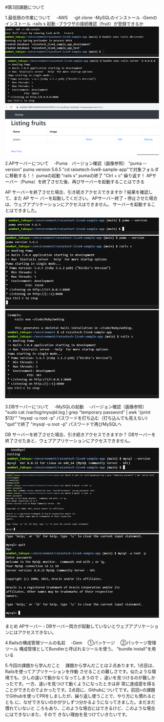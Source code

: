 #第3回課題について

1.最低限の作業について
　-AWS
　-git clone
  -MySQLのインストール
  -Gemのインストール
  -rails s 起動
  -ブラウザの接続確認（fruit）が登録できるか
![rails1-1](image1.png)
![rails1-2](image2.png)
![rails1-3](image3.png)

2.APサーバーについて
　-Puma　バージョン確認（画像参照）
  "puma --version"    puma version 5.6.5
  "cd raisetech-live8-sample-app"で対象フォルダに移動する！！
  pumaの起動
  "rails s"
  pumaの終了
  "Ctrl + c"
  繰り返す！
  APサーバー（Puma）を終了させた後、再びサーバーを起動することはできる

AP サーバーを終了させた場合、引き続きアクセスできますか？結果を確認して、また AP サー
バーを起動してください。
APサーバー終了・停止させた場合は、ウェブアプリケーションにアクセスはできません。
サーバーを起動することはできました。


![rails1-4](image4.png)
![rails1-5](image5.png)
![rails6](https://github.com/wombattakuya/AWS-Raisetech-practice2/blob/game3/image6.png?raw=true)

3.DBサーバーについて
　-MySQLの起動
　-バージョン確認（画像参照）
"sudo cat /var/log/mysqld.log | grep "temporary password" | awk '{print $13}'"
"mysql -u root -p"
パスワードを打ち込む（打ち込んでも見えない）
"quit"で終了
"mysql -u root -p"
パスワードで再びMySQLへ

DB サーバーを終了させた場合、引き続きアクセスできますか？
DBサーバーを終了させたあと、ウェブアプリケーションにアクセスできません。

![rails7](https://github.com/wombattakuya/AWS-Raisetech-practice2/blob/game3/image7.png?raw=true)
![rails1-8](image8.png)
![rails1-9](image9.png)

まとめ
APサーバー・DBサーバー両方が起動していないとウェブアプリケーションにはアクセスできない。

4.Railsの構成管理ツールの名前
　-Gem
　①パッケージ
　②パッケージ管理ツール
  構成管理としてBundlerと呼ばれるツールを使う。
  "bundle install"を用いる

5.今回の課題から学んだこと
　課題から学んだことは２点あります。1点目は、Railsを使ってアプリケーションを作動
させることの難しさです。似たような環境でも、少しの違いで動かなくなってしまうので
、違いを見つけるのが難しかったです。一方、違いを見つけて動くようになったときは非
常に達成感を得ることができたのでよかったです。2点目に、Githubについてです。前回>の課題でGithubを使ってPRをしましたが、繰り返し使うことで、やり方にも慣れるととも
に、なぜできないのかが少しずつ分かるようになってきました。まだまだ慣れていないと
ころもあり、このような場合にはできるけど、このような場合にはできないまた、そので
きない理由を見つけていきたいです。


